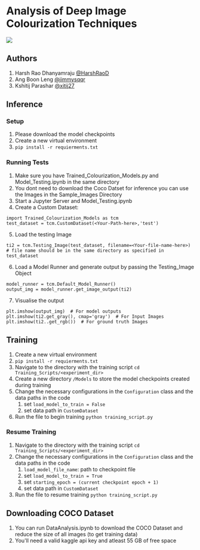 # Analysis of Deep Image Colourization Techniques
![](https://github.com/CZ4042-nndl/Deep-Koalaizer/blob/Submission/Diagrams/Trees.png)
## Authors
1. Harsh Rao Dhanyamraju [@HarshRaoD](https://github.com/HarshRaoD)
2. Ang Boon Leng [@jimmysqqr](https://github.com/jimmysqqr)
3. Kshitij Parashar [@xitij27](https://github.com/xitij27)

## Inference
### Setup
1. Please download the model checkpoints
2. Create a new virtual environment
3. ```pip install -r requierments.txt```

### Running Tests
1. Make sure you have Trained_Colourization_Models.py and Model_Testing.ipynb in the same directory
2. You dont need to download the Coco Datset for inference you can use the Images in the Sample_Images Directory
3. Start a Jupyter Server and Model_Testing.ipynb
4. Create a Custom Dataset:
```
import Trained_Colourization_Models as tcm
test_dataset = tcm.CustomDataset(<Your-Path-here>,'test')
```
5. Load the testing Image
```
ti2 = tcm.Testing_Image(test_dataset, filename=<Your-file-name-here>)
# file name should be in the same directory as specified in test_dataset
```
6. Load a Model Runner and generate output by passing the Testing_Image Object
```
model_runner = tcm.Default_Model_Runner()
output_img = model_runner.get_image_output(ti2)
```
7. Visualise the output
```
plt.imshow(output_img)  # For model outputs
plt.imshow(ti2.get_gray(), cmap='gray')  # For Input Images
plt.imshow(ti2..get_rgb())  # For ground truth Images
```
## Training
1. Create a new virtual environment
2. ```pip install -r requierments.txt```
3. Navigate to the directory with the training script ```cd Training_Scripts/<experiment_dir>```
4. Create a new directory ```/Models``` to store the model checkpoints created during training
5. Change the necessary configurations in the `Configuration` class and the data paths in the code
   1. set `load_model_to_train = False`
   2. set data path in `CustomDataset`
6. Run the file to begin training ```python training_script.py```

### Resume Training
1. Navigate to the directory with the training script ```cd Training_Scripts/<experiment_dir>```
2. Change the necessary configurations in the `Configuration` class and the data paths in the code
   1. `load_model_file_name`: path to checkpoint file
   2. set `load_model_to_train = True`
   3. set `starting_epoch = (current checkpoint epoch + 1)`
   4. set data path in `CustomDataset`
3. Run the file to resume training ```python training_script.py```

## Downloading COCO Dataset
1. You can run DataAnalysis.ipynb to download the COCO Dataset and reduce the size of all images (to get training data)
2. You'll need a valid kaggle api key and atleast 55 GB of free space
